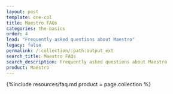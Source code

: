 ```yaml
---
layout: post
template: one-col
title: Maestro FAQs
categories: the-basics
order: 4
lead: "Frequently asked questions about Maestro"
legacy: false
permalink: /:collection/:path:output_ext
search_title: Maestro FAQs
search_description: Frequently asked questions about Maestro
product: Maestro
---
```



{%include resources/faq.md product = page.collection %}
